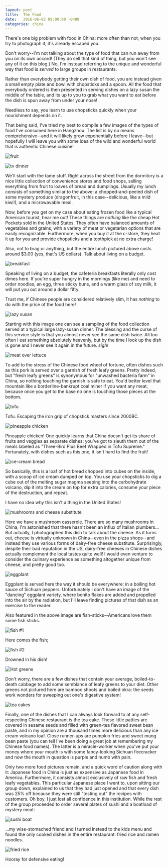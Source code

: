 ```yaml
---
layout: post
title:  The Food
date:   2016-06-02 09:00:00 -0400
categories: china
---
```

There's one big problem with food in China: more often than not, when you try to photograph it, it's already escaped you.

Don't worry--I'm not talking about the type of food that can run away from you on its own accord! (They do sell that kind of thing, but you won't see any of it on this blog.) No, I'm instead referring to the unique and wonderful way that food is *served* to large groups in restaurants.

Rather than everybody getting their own dish of food, you are instead given a small empty plate and bowl with chopsticks and a spoon. All the food that everybody ordered is then presented in serving dishes on a lazy susan the middle of the table, and its up to you to grab what you want to eat before the dish is spun away from under your nose!

Needless to say, you learn to use chopsticks quickly when your nourishment depends on it.

That being said, I've tried my best to compile a few images of the types of food I've consumed here in Hangzhou. The list is by no means comprehensive--and it will likely grow exponentially before I leave--but hopefully I will leave you with some idea of the wild and wonderful world that is authentic Chinese cuisine!

![fruit](/assets/images/2016/05/P_20160525_080017.jpg)

![tv dinner](/assets/images/2016/06/P_20160525_125002.jpg)

We'll start with the tame stuff. Right across the street from the dormitory is a nice little collection of convenience stores and food shops, selling everything from fruit to loaves of bread and dumplings. Usually my lunch consists of something similar to the above: a chopped-and-peeled dish of some mystery produce (dragonfruit, in this case--delicious, like a mild kiwi!), and a microwavable meal. 

Now, before you get on my case about eating frozen food like a typical American tourist, hear me out! These things are *nothing* like the cheap Hot Pockets sold in the United States. They often have balanced amounts of vegetables and grains, with a variety of meat or vegetarian options that are easily recognizable. Furthermore, when you buy it at the c-store, they heat it up for you and provide chopsticks and a toothpick at no extra charge! 

Also, not to brag or anything, but the entire lunch pictured above costs around $3.00 (yes, that's US dollars). Talk about living on a budget.

![breakfast](/assets/images/2016/06/P_20160531_074016.jpg)

Speaking of living on a budget, the cafeteria breakfasts literally only cost dimes here. If you're super hungry in the mornings (like me) and need to order noodles, an egg, three sticky buns, and a warm glass of soy milk, it will put you out around a dollar fifty. 

Trust me, if Chinese people are considered relatively slim, it has *nothing* to do with the price of the food here!

![lazy susan](/assets/images/2016/06/P_20160526_183411.jpg)

Starting with this image one can see a sampling of the food collection served at a typical large lazy-susan dinner. The blessing and the curse of this service style is that you almost never see the same dish twice. All too often I eat something absolutely heavenly, but by the time I look up the dish is gone and I never see it again in the future. *sigh!*

![meat over lettuce](/assets/images/2016/06/P_20160526_183030.jpg)

To add to the stress of the Chinese food wheel of fortune, often dishes such as this pork is served over a garnish of fresh leafy greens. Pretty indeed, but "fresh leafy greens" is synonymous for "unwashed bacteria farm" in China, so nothing touching the garnish is safe to eat. You'd better level that mountain like a borderline-bankrupt coal miner if you want any meat, because once you get to the base no one is touching those pieces at the bottom.

![tofu](/assets/images/2016/06/P_20160526_183414.jpg)

Tofu. Escaping the iron grip of chopstick masters since 2000BC.

![pineapple chicken](/assets/images/2016/06/P_20160526_183417.jpg)

Pineapple chicken! One quickly learns that China doesn't get its share of fruits and veggies as separate dishes: you've got to sleuth them out of the meals labeled as "Three-Bird Plus Beef Wrapped in Tofu Supreme." Fortunately, with dishes such as this one, it isn't hard to find the fruit!

![ice-cream bread](/assets/images/2016/06/P_20160526_183528.jpg)

So basically, this is a loaf of hot bread chopped into cubes on the inside, with a scoop of ice cream dumped on top. You use your chopsticks to dig a cube out of the melting sugar magma seeping into the carbohydrate volcano, dip it into the cream on top for extra calories, consume your piece of the destruction, and repeat.

I have no idea why this isn't a thing in the United States!

![mushrooms and cheese substitute](/assets/images/2016/06/P_20160526_183531.jpg)

Here we have a mushroom casserole. There are so many mushrooms in China, I'm astonished that there hasn't been an influx of Italian plumbers... But actually, I photographed this dish to talk about the cheese. As it turns out, cheese is virtually unknown in China--even in the pizza shops--and instead they use various forms of dairy-free cheese substitute. Surprisingly, despite their bad reputation in the US, dairy-free cheeses in Chinese dishes actually complement the local tastes quite well! I would even venture to consider the culinary experience as something altogether unique from cheese, and pretty good too.

![eggplant](/assets/images/2016/06/P_20160526_183651.jpg)

Eggplant is served here the way it should be everywhere: in a boiling hot sauce of Sichuan peppers. Unfortunately I don't have an image of the "dancing" eggplant variety, where bonito flakes are added and propelled into the air by the radiation, but I'll leave finding pictures of that dish as an exercise to the reader.

Also featured in the above image are fish-sticks--Americans love them some fish sticks.

![fish #1](/assets/images/2016/06/P_20160526_184141.jpg)

Here comes the fish;

![fish #2](/assets/images/2016/06/P_20160526_184727.jpg)

Drowned in his dish!

![Hot greens](/assets/images/2016/06/P_20160526_184734.jpg)

Don't worry, there are a few dishes that contain your average, boiled-to-death cabbage to add some semblance of leafy greens to your diet. Other greens not pictured here are bamboo shoots and boiled okra: the seeds work wonders for sweeping out one's digestive system!

![tea cakes](/assets/images/2016/06/P_20160526_182147.jpg)

Finally, one of the dishes that I can always look forward to at any self-respecting Chinese restaurant is the tea cake. These little patties are covered in sesame seeds and filled with green-tea flavored sweet bean paste, and in my opinion are a thousand times more delicious than any ice cream volcano loaf. Close runner-ups are pumpkin fries and sweet mung bean paste (you can tell I've been doing a great job at remembering my Chinese food names). The latter is a miracle-worker when you've put your money where your mouth is with some fancy-looking Sichuan firecracker and now the mouth in question is purple and numb with pain. 

Only two more food pictures remain, and a quick word of caution along with it: Japanese food in China is just as expensive as Japanese food in America. Furthermore, it consists almost exclusively of raw fish and fresh leafy vegetables. This particular Japanese place I went to, upon sitting our group down, explained to us that they had just opened and that every dish was 25% off because they were still "testing out" the recipes with customers. Oh boy. I just lost all confidence in this institution. While the rest of the group proceeded to order several plates of sushi and a boatload of mystery meat:

![sushi boat](/assets/images/2016/06/P_20160527_182126.jpg)

...my wise-stomached friend and I turned instead to the kids menu and found the only cooked dishes in the entire restaurant: fried rice and ramen noodles.

![fried rice](/assets/images/2016/06/P_20160527_181612.jpg)

Hooray for defensive eating!
